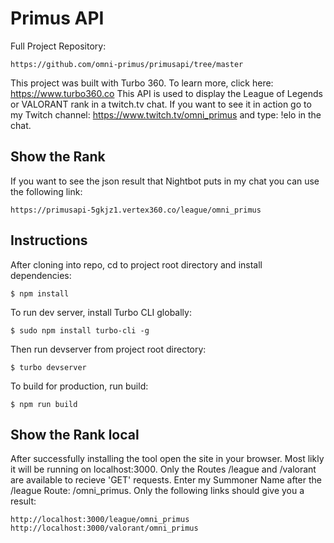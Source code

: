 # Primus API

Full Project Repository:

```
https://github.com/omni-primus/primusapi/tree/master
```

This project was built with Turbo 360. To learn more, click here: https://www.turbo360.co
This API is used to display the League of Legends or VALORANT rank in a twitch.tv chat.
If you want to see it in action go to my Twitch channel: https://www.twitch.tv/omni_primus and type: !elo in the chat.

## Show the Rank
If you want to see the json result that Nightbot puts in my chat you can use the following link:

```
https://primusapi-5gkjz1.vertex360.co/league/omni_primus
```

## Instructions
After cloning into repo, cd to project root directory and install dependencies:

```
$ npm install
```

To run dev server, install Turbo CLI globally:

```
$ sudo npm install turbo-cli -g
```

Then run devserver from project root directory:

```
$ turbo devserver
```

To build for production, run build:

```
$ npm run build
```
## Show the Rank local
After successfully installing the tool open the site in your browser. Most likly it will be running on localhost:3000. Only the Routes /league and /valorant are available to recieve 'GET' requests. Enter my Summoner Name after the /league Route: /omni_primus. Only the following links should give you a result:

```
http://localhost:3000/league/omni_primus
http://localhost:3000/valorant/omni_primus
```

